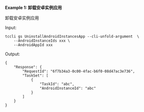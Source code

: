 **Example 1: 卸载安卓实例应用**

卸载安卓实例应用

Input: 

```
tccli gs UninstallAndroidInstancesApp --cli-unfold-argument  \
    --AndroidInstanceIds xxx \
    --AndroidAppId xxx
```

Output: 
```
{
    "Response": {
        "RequestId": "6f7b34a3-0c00-4fac-b6f0-08d47ac3e736",
        "TaskSet": [
            {
                "TaskId": "abc",
                "AndroidInstanceId": "abc"
            }
        ]
    }
}
```

